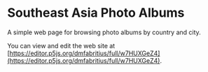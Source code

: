 # Southeast Asia Photo Albums

A simple web page for browsing photo albums by country and city.

You can view and edit the web site at [https://editor.p5js.org/dmfabritius/full/w7HUXGeZ4](https://editor.p5js.org/dmfabritius/full/w7HUXGeZ4).
